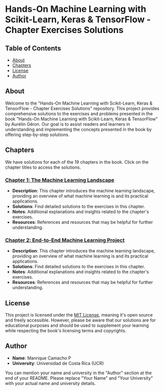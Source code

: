 # Hands-On Machine Learning with Scikit-Learn, Keras & TensorFlow - Chapter Exercises Solutions

## Table of Contents

- [About](#about)
- [Chapters](#chapters)
- [License](#license)
- [Author](#author)

## About

Welcome to the "Hands-On Machine Learning with Scikit-Learn, Keras & TensorFlow - Chapter Exercises Solutions" repository. This project provides comprehensive solutions to the exercises and problems presented in the book "Hands-On Machine Learning with Scikit-Learn, Keras & TensorFlow" by Aurélin Géron. Our goal is to assist readers and learners in understanding and implementing the concepts presented in the book by offering step-by-step solutions.

## Chapters

We have solutions for each of the 19 chapters in the book. Click on the chapter titles to access the solutions.

### [Chapter 1: The Machine Learning Landscape](chapter-01/)

- **Description**: This chapter introduces the machine learning landscape, providing an overview of what machine learning is and its practical applications.
- **Solutions**: Find detailed solutions to the exercises in this chapter.
- **Notes**: Additional explanations and insights related to the chapter's exercises.
- **Resources**: References and resources that may be helpful for further understanding.

### [Chapter 2: End-to-End Machine Learning Project](chapter-02/)

- **Description**: This chapter introduces the machine learning landscape, providing an overview of what machine learning is and its practical applications.
- **Solutions**: Find detailed solutions to the exercises in this chapter.
- **Notes**: Additional explanations and insights related to the chapter's exercises.
- **Resources**: References and resources that may be helpful for further understanding.

## License

This project is licensed under the [MIT License](LICENSE), meaning it's open source and freely accessible. However, please be aware that our solutions are for educational purposes and should be used to supplement your learning while respecting the book's licensing terms and copyrights.

## Author

- **Name**: Manrique Camacho P
- **University**: Universidad de Costa Rica (UCR)

You can mention your name and university in the "Author" section at the end of your README. Please replace "Your Name" and "Your University" with your actual name and university details.

